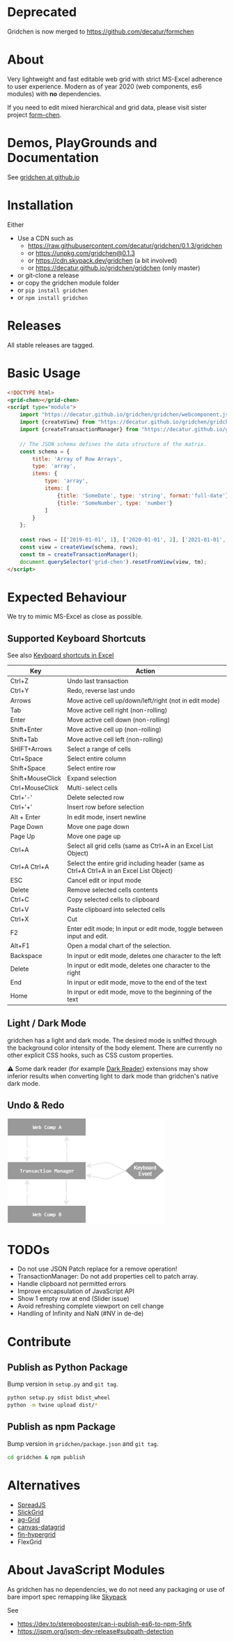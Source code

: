# Deprecated
Gridchen is now merged to https://github.com/decatur/formchen

# About
Very lightweight and fast editable web grid with strict MS-Excel adherence to user experience.
Modern as of year 2020 (web components, es6 modules) with **no** dependencies.

If you need to edit mixed hierarchical and grid data, please visit sister project [form-chen](https://decatur.github.io/form-chen).

# Demos, PlayGrounds and Documentation

See [gridchen at github.io](https://decatur.github.io/gridchen)

# Installation

Either
* Use a CDN such as
    * https://raw.githubusercontent.com/decatur/gridchen/0.1.3/gridchen
    * or https://unpkg.com/gridchen@0.1.3
    * or https://cdn.skypack.dev/gridchen (a bit involved)
    * or https://decatur.github.io/gridchen/gridchen (only master)
* or git-clone a release
* or copy the gridchen module folder
* or `pip install gridchen`
* or `npm install gridchen`

# Releases

All stable releases are tagged.

# Basic Usage

```HTML
<!DOCTYPE html>
<grid-chen></grid-chen>
<script type="module">
    import "https://decatur.github.io/gridchen/gridchen/webcomponent.js"
    import {createView} from "https://decatur.github.io/gridchen/gridchen/matrixview.js"
    import {createTransactionManager} from "https://decatur.github.io/gridchen/gridchen/utils.js";

    // The JSON schema defines the data structure of the matrix.
    const schema = {
        title: 'Array of Row Arrays',
        type: 'array',
        items: {
            type: 'array',
            items: [
                {title: 'SomeDate', type: 'string', format:'full-date'},
                {title: 'SomeNumber', type: 'number'}
            ]
        }
    };
    
    const rows = [['2019-01-01', 1], ['2020-01-01', 2], ['2021-01-01', 3]];
    const view = createView(schema, rows);
    const tm = createTransactionManager();
    document.querySelector('grid-chen').resetFromView(view, tm);
</script>

```

# Expected Behaviour

We try to mimic MS-Excel as close as possible.

## Supported Keyboard Shortcuts

See also [Keyboard shortcuts in Excel](https://support.office.com/en-us/article/keyboard-shortcuts-in-excel-1798d9d5-842a-42b8-9c99-9b7213f0040f)

|Key            |               Action               |
|---------------|------------------------------------|
Ctrl+Z              | Undo last transaction
Ctrl+Y              | Redo, reverse last undo
Arrows              | Move active cell up/down/left/right (not in edit mode)
Tab                 | Move active cell right (non-rolling)
Enter               | Move active cell down (non-rolling)
Shift+Enter         | Move active cell up (non-rolling)
Shift+Tab           | Move active cell left (non-rolling)
SHIFT+Arrows        | Select a range of cells
Ctrl+Space          | Select entire column
Shift+Space         | Select entire row
Shift+MouseClick    | Expand selection
Ctrl+MouseClick     | Multi-select cells
Ctrl+'-'            | Delete selected row
Ctrl+'+'            | Insert row before selection
Alt + Enter         | In edit mode, insert newline
Page Down           | Move one page down
Page Up             | Move one page up
Ctrl+A              | Select all grid cells (same as Ctrl+A in an Excel List Object)
Ctrl+A Ctrl+A       | Select the entire grid including header (same as Ctrl+A Ctrl+A in an Excel List Object)
ESC                 | Cancel edit or input mode
Delete              | Remove selected cells contents
Ctrl+C              | Copy selected cells to clipboard
Ctrl+V              | Paste clipboard into selected cells
Ctrl+X              | Cut
F2                  | Enter edit mode; In input or edit mode, toggle between input and edit.
Alt+F1              | Open a modal chart of the selection.
Backspace           | In input or edit mode, deletes one character to the left
Delete              | In input or edit mode, deletes one character to the right
End                 | In input or edit mode, move to the end of the text
Home                | In input or edit mode, move to the beginning of the text

## Light / Dark Mode

gridchen has a light and dark mode. 
The desired mode is sniffed through the background color intensity of the body element.
There are currently no other explicit CSS hooks, such as CSS custom properties.

⚠ Some dark reader (for example <a href="https://darkreader.org">Dark Reader</a>) extensions may show inferior
results when converting light to dark mode than gridchen's native dark mode.


## Undo & Redo

![tm](tm.png)

# TODOs

* Do not use JSON Patch replace for a remove operation!
* TransactionManager: Do not add properties cell to patch array.
* Handle clipboard not permitted errors
* Improve encapsulation of JavaScript API 
* Show 1 empty row at end (Slider issue)
* Avoid refreshing complete viewport on cell change
* Handling of Infinity and NaN (#NV in de-de)

# Contribute

## Publish as Python Package

Bump version in `setup.py` and `git tag`.

````bash
python setup.py sdist bdist_wheel
python -m twine upload dist/*
````

## Publish as npm Package

Bump version in `gridchen/package.json` and `git tag`.

````bash
cd gridchen & npm publish
````

# Alternatives
* [SpreadJS](https://grapecity.com)
* [SlickGrid](https://github.com/mleibman/SlickGrid)
* [ag-Grid](https://www.ag-grid.com/)
* [canvas-datagrid](https://github.com/TonyGermaneri/canvas-datagrid)
* [fin-hypergrid](https://github.com/fin-hypergrid/core)
* FlexGrid

# About JavaScript Modules

As gridchen has no dependencies, we do not need any packaging or use of bare import spec remapping like [Skypack](https://www.skypack.dev/)

See
* https://dev.to/stereobooster/can-i-publish-es6-to-npm-5hfk
* https://jspm.org/jspm-dev-release#subpath-detection


